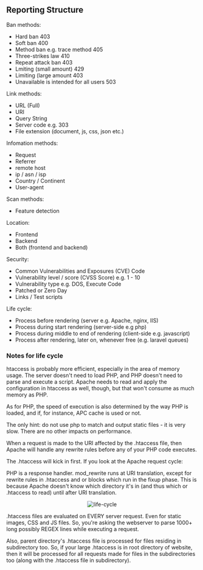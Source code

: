 ## Reporting Structure

Ban methods:

- Hard ban 403
- Soft ban 400
- Method ban e.g. trace method 405
- Three-strikes law 410
- Repeat attack ban 403
- Lmiting (small amount) 429
- Limiting (large amount 403
- Unavailable is intended for all users 503

Link methods:

- URL (Full)
- URI
- Query String
- Server code e.g. 303
- File extension (document, js, css, json etc.)

Infomation methods:

- Request
- Referrer
- remote host
- ip / asn / isp
- Country / Continent
- User-agent

Scan methods:

- Feature detection

Location:

- Frontend
- Backend
- Both (frontend and backend)

Security:

- Common Vulnerabilities and Exposures (CVE) Code
- Vulnerability level / score (CVSS Score) e.g. 1 - 10
- Vulnerability type e.g. DOS, Execute Code
- Patched or Zero Day
- Links / Test scripts

Life cycle:

- Process before rendering (server e.g. Apache, nginx, IIS)
- Process during start rendering (server-side e.g php)
- Process during middle to end of rendering (client-side e.g. javascript)
- Process after rendering, later on, whenever free (e.g. laravel queues)

### Notes for life cycle

htaccess is probably more efficient, especially in the area of memory usage. The server doesn't need to load PHP, and PHP doesn't need to parse and execute a script. Apache needs to read and apply the configuration in htaccess as well, though, but that won't consume as much memory as PHP.

As for PHP, the speed of execution is also determined by the way PHP is loaded, and if, for instance, APC cache is used or not.

The only hint: do not use php to match and output static files - it is very slow. There are no other impacts on performance.

When a request is made to the URI affected by the .htaccess file, then Apache will handle any rewrite rules before any of your PHP code executes.

The .htaccess will kick in first. If you look at the Apache request cycle:

PHP is a response handler. mod_rewrite runs at URI translation, except for rewrite rules in .htaccess and <Directory> or <Location> blocks which run in the fixup phase. This is because Apache doesn't know which directory it's in (and thus which <Directory> or .htaccess to read) until after URI translation.

<p align="center"><img src="https://github.com/ayumi-cloud/oc-security-module/blob/master/src/assets/images/3PwIg.gif" alt="life-cycle"></p>

.htaccess files are evaluated on EVERY server request. Even for static images, CSS and JS files. So, you're asking the webserver to parse 1000+ long possibly REGEX lines while executing a request.

Also, parent directory's .htaccess file is processed for files residing in subdirectory too. So, if your large .htaccess is in root directory of website, then it will be processed for all requests made for files in the subdirectories too (along with the .htaccess file in subdirectory).

